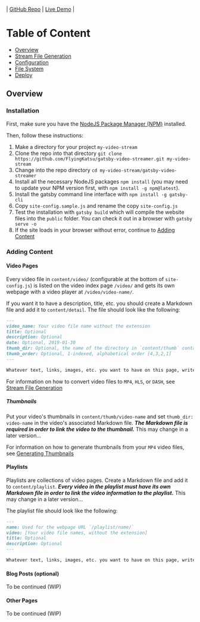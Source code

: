 | [GitHub Repo](https://github.com/FlyingKatsu/gatsby-video-streamer) | [Live Demo](https://demo.flyingkatsu.com/video-stream) |

# Table of Content

- [Overview](#overview)
- [Stream File Generation](/gatsby-video-streamer/stream-file)
- [Configuration](/gatsby-video-streamer/configuration)
- [File System](/gatsby-video-streamer/file-system)
- [Deploy](/gatsby-video-streamer/deploy)

## Overview

### Installation

First, make sure you have the [NodeJS Package Manager (NPM)](https://www.npmjs.com/get-npm) installed.

Then, follow these instructions:

1. Make a directory for your project `my-video-stream`
2. Clone the repo into that directory `git clone https://github.com/FlyingKatsu/gatsby-video-streamer.git my-video-stream`
3. Change into the repo directory `cd my-video-stream/gatsby-video-streamer`
4. Install all the necessary NodeJS packages `npm install` (you may need to update your NPM version first, with `npm install -g npm@latest`).
5. Install the gatsby command line interface with `npm install -g gatsby-cli`
6. Copy `site-config.sample.js` and rename the copy `site-config.js`
7. Test the installation with `gatsby build` which will compile the website files into the `public` folder. You can check it out in a browser with `gatsby serve -o`
8. If the site loads in your browser without error, continue to [Adding Content](#adding-content)

### Adding Content

#### Video Pages

Every video file in `content/video/` (configurable at the bottom of `site-config.js`) is listed on the video index page `/video/` and gets its own webpage with a video player at `/video/video-name/`. 

If you want it to have a description, title, etc. you should create a Markdown file and add it to `content/detail`. The file should look like the following:

```md
---
video_name: Your video file name without the extension
title: Optional
description: Optional
date: Optional, 2019-01-30
thumb_dir: Optional, the name of the directory in `content/thumb` containing your video's thumbnail images
thumb_order: Optional, 1-indexed, alphabetical order [4,3,2,1]
---

Whatever text, links, images, etc. you want to have on this page, write it here with Markdown formatting.
```

For information on how to convert video files to `MP4`, `HLS`, or `DASH`, see [Stream File Generation](/gatsby-video-streamer/stream-file)

##### Thumbnails

Put your video's thumbnails in `content/thumb/video-name` and set `thumb_dir: video-name` in the video's associated Markdown file. **_The Markdown file is required in order to link the video to the thumbnail._** This may change in a later version...

For information on how to generate thumbnails from your `MP4` video files, see [Generating Thumbnails](/gatsby-video-streamer/stream-file#generating-thumbnails)

#### Playlists

Playlists are collections of video pages. Create a Markdown file and add it to `content/playlist`. **_Every video in the playlist must have its own Markdown file in order to link the video information to the playlist._** This may change in a later version...

The playlist file should look like the following:

```md
---
name: Used for the webpage URL `/playlist/name/`
video: [Your video file names, without the extension]
title: Optional
description: Optional
---

Whatever text, links, images, etc. you want to have on this page, write it here with Markdown formatting.
```

#### Blog Posts (optional)

To be continued (WIP)

#### Other Pages

To be continued (WIP)
